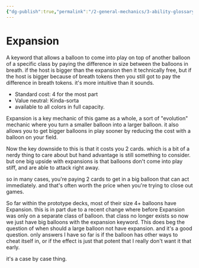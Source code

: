 ```yaml
---
{"dg-publish":true,"permalink":"/2-general-mechanics/3-ability-glossary/6-expansion/"}
---
```


# Expansion

A keyword that allows a balloon to come into play on top of another balloon of a specific class by paying the difference in size between the balloons in breath. if the host is bigger than the expansion then it technically free, but if the host is bigger because of breath tokens then you still got to pay the difference in breath tokens. it's more intuitive than it sounds.

- Standard cost: 4 for the most part
- Value neutral: Kinda-sorta
- available to all colors in full capacity.
 
Expansion is a key mechanic of this game as a whole, a sort of "evolution" mechanic where you turn a smaller balloon into a larger balloon. it also allows you to get bigger balloons in play sooner by reducing the cost with a balloon on your field.

Now the key downside to this is that it costs you 2 cards. which is a bit of a nerdy thing to care about but hand advantage is still something to consider. but one big upside with expansions is that balloons don't come into play stiff, and are able to attack right away.

so in many cases, you're paying 2 cards to get in a big balloon that can act immediately. and that's often worth the price when you're trying to close out games.

So far within the prototype decks, most of their size 4+ balloons have Expansion. this is in part due to a recent change where before Expansion was only on a separate class of balloon. that class no longer exists so now we just have big balloons with the expansion keyword. This does beg the question of when should a large balloon not have expansion. and it's a good question. only answers I have so far is if the balloon has other ways to cheat itself in, or if the effect is just that potent that I really don't want it that early.

it's a case by case thing.

